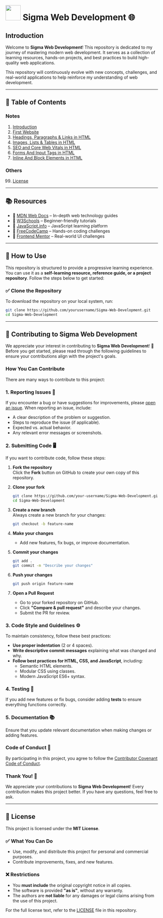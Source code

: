 # <img src = "https://github.com/user-attachments/assets/a34952af-9606-420c-a387-38f1a6592ae7" width = "50px"> **Sigma Web Development** 🌐 

## **Introduction**  
Welcome to **Sigma Web Development**! This repository is dedicated to my journey of mastering modern web development. It serves as a collection of learning resources, hands-on projects, and best practices to build high-quality web applications.  

This repository will continuously evolve with new concepts, challenges, and real-world applications to help reinforce my understanding of web development.  

---

## 📖 **Table of Contents**  
### Notes
1. [Introduction](/01_Introduction/README.md)  
2. [First Website](/02_First_Website/README.md)
3. [Headings, Paragraphs & Links in HTML](/03_Headings_Paragraphs_Links/README.md)
4. [Images, Lists & Tables in HTML](/04_Image_Lists_Tables/README.md)
5. [SEO and Core Web Vitals in HTML](/05_SEO_Core_Web_Vitals/README.md)
6. [Forms And Input Tags in HTML](/06_Forms_Input_Tags/README.md)
7. [Inline And Block Elements in HTML](/07_Inline_Block_Elements/README.md)

### Others
99. [License](/LICENSE)  

---

## 📚 **Resources**  
- 🔗 [MDN Web Docs](https://developer.mozilla.org/) – In-depth web technology guides  
- 🔗 [W3Schools](https://www.w3schools.com/) – Beginner-friendly tutorials  
- 🔗 [JavaScript.info](https://javascript.info/) – JavaScript learning platform  
- 🔗 [FreeCodeCamp](https://www.freecodecamp.org/) – Hands-on coding challenges  
- 🔗 [Frontend Mentor](https://www.frontendmentor.io/) – Real-world UI challenges  

---

## 🚀 **How to Use**  

This repository is structured to provide a progressive learning experience. You can use it as a **self-learning resource, reference guide, or a project repository**. Follow the steps below to get started:  

### ✅ **Clone the Repository**  
To download the repository on your local system, run:  
```bash
git clone https://github.com/yourusername/Sigma-Web-Development.git
cd Sigma-Web-Development
```
---

## 🤝 Contributing to Sigma Web Development  

We appreciate your interest in contributing to **Sigma Web Development**! 🎉 Before you get started, please read through the following guidelines to ensure your contributions align with the project's goals.  

### How You Can Contribute  

There are many ways to contribute to this project:  

### 1. Reporting Issues 📝  
If you encounter a bug or have suggestions for improvements, please [open an issue](https://github.com/yourusername/Sigma-Web-Development.git/issues). When reporting an issue, include:  
- A clear description of the problem or suggestion.  
- Steps to reproduce the issue (if applicable).  
- Expected vs. actual behavior.  
- Any relevant error messages or screenshots.  

### 2. Submitting Code 🖥️  
If you want to contribute code, follow these steps:  

1. **Fork the repository**  
   Click the **Fork** button on GitHub to create your own copy of this repository.  

2. **Clone your fork**  
   ```bash
   git clone https://github.com/your-username/Sigma-Web-Development.git
   cd Sigma-Web-Development
   ```  

3. **Create a new branch**  
   Always create a new branch for your changes:  
   ```bash
   git checkout -b feature-name
   ```  

4. **Make your changes**  
   - Add new features, fix bugs, or improve documentation.  

5. **Commit your changes**  
   ```bash
   git add .
   git commit -m "Describe your changes"
   ```  

6. **Push your changes**  
   ```bash
   git push origin feature-name
   ```  

7. **Open a Pull Request**  
   - Go to your forked repository on GitHub.  
   - Click **"Compare & pull request"** and describe your changes.  
   - Submit the PR for review.  

### 3. Code Style and Guidelines ⚙️  

To maintain consistency, follow these best practices:  
- **Use proper indentation** (2 or 4 spaces).  
- **Write descriptive commit messages** explaining what was changed and why.  
- **Follow best practices for HTML, CSS, and JavaScript**, including:  
  - Semantic HTML elements.  
  - Modular CSS using classes.  
  - Modern JavaScript ES6+ syntax.  

### 4. Testing 🧪  
If you add new features or fix bugs, consider adding **tests** to ensure everything functions correctly.  

### 5. Documentation 📚  
Ensure that you update relevant documentation when making changes or adding features.  

### Code of Conduct 🌟  
By participating in this project, you agree to follow the [Contributor Covenant Code of Conduct](https://www.contributor-covenant.org/).  

### Thank You! 🙏  
We appreciate your contributions to **Sigma Web Development**! Every contribution makes this project better. If you have any questions, feel free to ask.  

---

## 📜 License  

This project is licensed under the **MIT License**.  

### ✅ What You Can Do  
- Use, modify, and distribute this project for personal and commercial purposes.  
- Contribute improvements, fixes, and new features.  

### ❌ Restrictions  
- You **must include** the original copyright notice in all copies.  
- The software is provided **"as is"**, without any warranty.  
- The authors are **not liable** for any damages or legal claims arising from the use of this project.  

For the full license text, refer to the [LICENSE](./LICENSE) file in this repository.  
